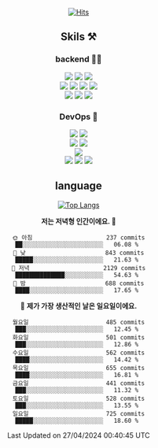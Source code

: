 <div align="center">

[![Hits](https://hits.seeyoufarm.com/api/count/incr/badge.svg?url=https%3A%2F%2Fgithub.com%2Fzxcv9203%2Fhit-counter&count_bg=%23FF7272&title_bg=%23324C2E&icon=codeigniter.svg&icon_color=%23DD5B5B&title=%EB%B0%A9%EB%AC%B8%EC%9E%90&edge_flat=false)](https://hits.seeyoufarm.com)
  
## Skils ⚒️
### backend 🧑‍💻
  
<img src="https://img.shields.io/badge/Java-FF6600?style=flat-square&logo=buymeacoffee&logoColor=white"/>
<img src="https://img.shields.io/badge/Go-0099FF?style=flat-square&logo=go&logoColor=white"/>
<img src="https://img.shields.io/badge/Kotlin-7F52FF?style=flat-square&logo=kotlin&logoColor=white"/>
  
  
<br />
  
<img src="https://img.shields.io/badge/Spring-339933?style=flat-square&logo=Spring&logoColor=white"/>
<img src="https://img.shields.io/badge/Spring Boot-339933?style=flat-square&logo=Spring Boot&logoColor=white"/>
<img src="https://img.shields.io/badge/Spring Security-339933?style=flat-square&logo=Spring Security&logoColor=white"/>
  
<img src="https://img.shields.io/badge/Spring Data JPA-339933?style=flat-square&logo=Hibernate&logoColor=white"/>

<br />
  
  <img src="https://img.shields.io/badge/mysql-0099FF?style=flat-square&logo=mysql&logoColor=white"/>
  <img src="https://img.shields.io/badge/mariadb-0099FF?style=flat-square&logo=mariadb&logoColor=white"/>
  <img src="https://img.shields.io/badge/mongoDB-47A248?style=flat-square&logo=mongodb&logoColor=white"/>
  
  
### DevOps 🚀
  
  <img src="https://img.shields.io/badge/docker-2496ED?style=flat-square&logo=docker&logoColor=white"/>
  <img src="https://img.shields.io/badge/kubernetes-326CE5?style=flat-square&logo=kubernetes&logoColor=white"/>
  
  <br />
  
  <img src="https://img.shields.io/badge/Github Actions-2088FF?style=flat-square&logo=githubactions&logoColor=white"/>
  <img src="https://img.shields.io/badge/Jenkins-D24939?style=flat-square&logo=jenkins&logoColor=white"/>
  
  
  <br />
  <img src="https://img.shields.io/badge/terraform-7B42BC?style=flat-square&logo=terraform&logoColor=white"/>
  
  <br />
  <img src="https://img.shields.io/badge/Amazon AWS-232F3E?style=flat-square&logo=Amazon AWS&logoColor=white"/>

  <img src="https://img.shields.io/badge/GCP-4285F4?style=flat-square&logo=googlecloud&logoColor=white"/>
  <img src="https://img.shields.io/badge/NCP-03C75A?style=flat-square&logo=naver&logoColor=white"/>
  
  
## language

[![Top Langs](https://github-readme-stats.vercel.app/api/top-langs/?username=zxcv9203&hide=html&exclude_repo=zxcv9203.github.io,golB&theme=grate-gatsby)](https://github.com/zxcv9203/github-readme-stats)
  
<!--START_SECTION:waka-->
**저는 저녁형 인간이에요. 🦉** 

```text
🌞 아침                     237 commits         ██░░░░░░░░░░░░░░░░░░░░░░░   06.08 % 
🌆 낮　                     843 commits         █████░░░░░░░░░░░░░░░░░░░░   21.63 % 
🌃 저녁                     2129 commits        ██████████████░░░░░░░░░░░   54.63 % 
🌙 밤　                     688 commits         ████░░░░░░░░░░░░░░░░░░░░░   17.65 % 
```
📅 **제가 가장 생산적인 날은 일요일이에요.** 

```text
월요일                      485 commits         ███░░░░░░░░░░░░░░░░░░░░░░   12.45 % 
화요일                      501 commits         ███░░░░░░░░░░░░░░░░░░░░░░   12.86 % 
수요일                      562 commits         ████░░░░░░░░░░░░░░░░░░░░░   14.42 % 
목요일                      655 commits         ████░░░░░░░░░░░░░░░░░░░░░   16.81 % 
금요일                      441 commits         ███░░░░░░░░░░░░░░░░░░░░░░   11.32 % 
토요일                      528 commits         ███░░░░░░░░░░░░░░░░░░░░░░   13.55 % 
일요일                      725 commits         █████░░░░░░░░░░░░░░░░░░░░   18.60 % 
```



 Last Updated on 27/04/2024 00:40:45 UTC
<!--END_SECTION:waka-->
  
</div>

